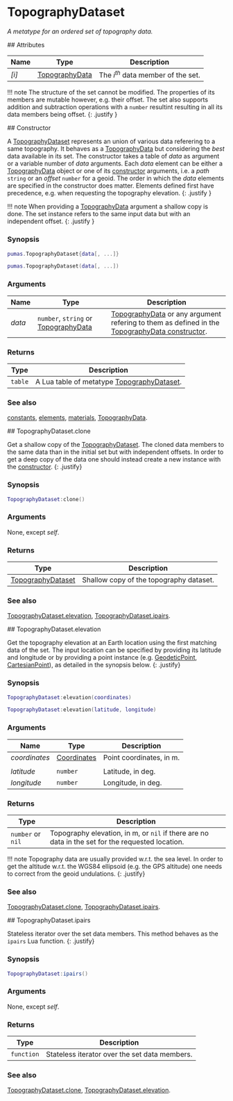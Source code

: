 # TopographyDataset
_A metatype for an ordered set of topography data._


<div markdown="1" class="shaded-box fancy">
## Attributes

|Name|Type|Description|
|----|----|-----------|
|*[i]*  |[TopographyData](TopographyData.md)| The *i<sup>th</sup>* data member of the set.|

!!! note
    The structure of the set cannot be modified. The properties of its members
    are mutable however, e.g. their offset. The set also supports addition and
    subtraction operations with a `number` resultint resulting in all its data
    members being offset.
    {: .justify }
</div>


<div markdown="1" class="shaded-box fancy">
## Constructor

A [TopographyDataset](TopographyDataset.md) represents an union of various data
referering to a same topography. It behaves as a
[TopographyData](TopographyData.md) but considering the *best* data available in
its set.  The constructor takes a table of *data* as argument or a variable
number of *data* arguments. Each *data* element can be either a
[TopographyData](TopographyData.md) object or one of its
[constructor](TopographyData.md#constructor) arguments, i.e. a *path* `string`
or an *offset* `number` for a geoid. The order in which the *data* elements are
specified in the constructor does matter. Elements defined first have
precedence, e.g.  when requesting the topography elevation.
{: .justify }

!!! note
    When providing a [TopographyData](TopographyData.md) argument a shallow copy
    is done. The set instance refers to the same input data but with an
    independent offset.
    {: .justify }

### Synopsis
```Lua
pumas.TopographyDataset{data[, ...]}

pumas.TopographyDataset(data[, ...])
```

### Arguments

|Name|Type|Description|
|----|----|-----------|
|*data*|`number`, `string` or [TopographyData](TopographyData.md)| [TopographyData](TopographyData.md) or any argument refering to them as defined in the [TopographyData constructor](TopographyData.md#constructor).|


### Returns

|Type|Description|
|----|-----------|
|`table`| A Lua table of metatype [TopographyDataset](TopographyDataset.md).|

### See also

[constants](constants.md),
[elements](elements.md),
[materials](materials.md),
[TopographyData](TopographyData.md).
</div>


<div markdown="1" class="shaded-box fancy">
## TopographyDataset.clone

Get a shallow copy of the [TopographyDataset](TopographyDataset.md). The cloned
data members to the same data than in the initial set but with independent
offsets. In order to get a deep copy of the data one should instead create a
new instance with the [constructor](#constructor).
{: .justify}

### Synopsis
```Lua
TopographyDataset:clone()
```

### Arguments

None, except *self*.

### Returns

|Type|Description|
|----|-----------|
|[TopographyDataset](TopographyDataset.md)| Shallow copy of the topography dataset.|

### See also

[TopographyDataset.elevation](topographydatasetelevation),
[TopographyDataset.ipairs](topographydatasetipairs).
</div>


<div markdown="1" class="shaded-box fancy">
## TopographyDataset.elevation

Get the topography elevation at an Earth location using the first matching data
of the set. The input location can be specified by providing its latitude and
longitude or by providing a point instance (e.g.
[GeodeticPoint](../coordinates/GeodeticPoint.md),
[CartesianPoint](../coordinates/CartesianPoint.md)), as detailed in the synopsis
below.
{: .justify}

### Synopsis
```Lua
TopographyDataset:elevation(coordinates)

TopographyDataset:elevation(latitude, longitude)
```

### Arguments

|Name|Type|Description|
|----|----|-----------|
|*coordinates* |[Coordinates](../coordinates/Coordinates.md)| Point coordinates, in m.|
||||
|*latitude* |`number`| Latitude, in deg.|
|*longitude*|`number`| Longitude, in deg.|


### Returns

|Type|Description|
|----|-----------|
|`number` or `nil`| Topography elevation, in m, or `nil` if there are no data in the set for the requested location.|

!!! note
    Topography data are usually provided w.r.t. the sea level. In order to get
    the altitude w.r.t. the WGS84 ellipsoid (e.g. the GPS altitude) one needs
    to correct from the geoid undulations.
    {: .justify}

### See also

[TopographyDataset.clone](topographydatasetclone),
[TopographyDataset.ipairs](topographydatasetipairs).
</div>


<div markdown="1" class="shaded-box fancy">
## TopographyDataset.ipairs

Stateless iterator over the set data members. This method behaves as the
`ipairs` Lua function.
{: .justify}

### Synopsis
```Lua
TopographyDataset:ipairs()
```

### Arguments

None, except *self*.

### Returns

|Type|Description|
|----|-----------|
|`function`| Stateless iterator over the set data members.|

### See also

[TopographyDataset.clone](topographydatasetclone),
[TopographyDataset.elevation](topographydatasetelevation).

</div>
